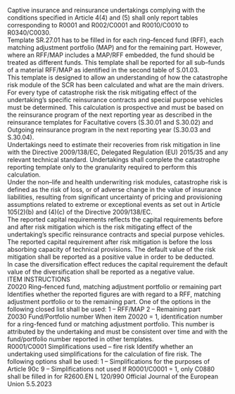  
Captive insurance and reinsurance undertakings complying with the conditions specified in Article 4(4) and (5) shall 
only report tables corresponding to R0001 and R002/C0001 and R0010/C0010 to R0340/C0030.  
Template SR.27.01 has to be filled in for each ring–fenced fund (RFF), each matching adjustment portfolio (MAP) and 
for the remaining part. However, where an RFF/MAP includes a MAP/RFF embedded, the fund should be treated as 
different funds. This template shall be reported for all sub–funds of a material RFF/MAP as identified in the second table 
of S.01.03.  
This template is designed to allow an understanding of how the catastrophe risk module of the SCR has been calculated 
and what are the main drivers.  
For every type of catastrophe risk the risk mitigating effect of the undertaking’s specific reinsurance contracts and special 
purpose vehicles must be determined. This calculation is prospective and must be based on the reinsurance program of 
the next reporting year as described in the reinsurance templates for Facultative covers (S.30.01 and S.30.02) and 
Outgoing reinsurance program in the next reporting year (S.30.03 and S.30.04).  
Undertakings need to estimate their recoveries from risk mitigation in line with the Directive 2009/138/EC, Delegated 
Regulation (EU) 2015/35 and any relevant technical standard. Undertakings shall complete the catastrophe reporting 
template only to the granularity required to perform this calculation.  
Under the non–life and health underwriting risk modules, catastrophe risk is defined as the risk of loss, or of adverse 
change in the value of insurance liabilities, resulting from significant uncertainty of pricing and provisioning 
assumptions related to extreme or exceptional events as set out in Article 105(2)(b) and (4)(c) of the Directive 
2009/138/EC.  
The reported capital requirements reflects the capital requirements before and after risk mitigation which is the risk 
mitigating effect of the undertaking’s specific reinsurance contracts and special purpose vehicles. The reported capital 
requirement after risk mitigation is before the loss absorbing capacity of technical provisions. The default value of the 
risk mitigation shall be reported as a positive value in order to be deducted.  
In case the diversification effect reduces the capital requirement the default value of the diversification shall be reported 
as a negative value.  
ITEM  INSTRUCTIONS  
Z0020  Ring–fenced fund, matching 
adjustment portfolio or 
remaining part  Identifies whether the reported figures are with regard to a RFF, matching 
adjustment portfolio or to the remaining part. One of the options in the 
following closed list shall be used: 
1 – RFF/MAP 
2 – Remaining part  
Z0030  Fund/Portfolio number  When item Z0020 = 1, identification number for a ring-fenced fund or matching 
adjustment portfolio. This number is attributed by the undertaking and must be 
consistent over time and with the fund/portfolio number reported in other 
templates.  
R0001/C0001  Simplifications used – fire risk  Identify whether an undertaking used simplifications for the calculation of fire 
risk. The following options shall be used: 
1 – Simplifications for the purposes of Article 90c 
9 – Simplifications not used 
If R0001/C0001 = 1, only C0880 shall be filled in for R2600.EN  L 120/990 Official Journal of the European Union 5.5.2023